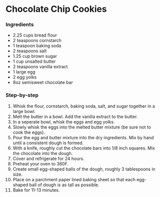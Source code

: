 Chocolate Chip Cookies
======================

### Ingredients

- 2.25 cups bread flour
- 2 teaspoons cornstarch
- 1 teaspoon baking soda
- 2 teaspoons salt
- 1.25 cup brown sugar
- 1 cup unsalted butter
- 2 teaspoons vanilla extract
- 1 large egg
- 2 egg yolks
- 8oz semisweet chocolate bar

### Step-by-step

1. Whisk the flour, cornstarch, baking soda, salt, and sugar together in a
   large bowl.
2. Melt the butter in a bowl. Add the vanilla extract to the butter.
3. In a seperate bowl, whisk the eggs and egg yolks.
4. Slowly whisk the eggs into the melted butter mixture (be sure not to cook
   the eggs).
5. Pour the egg and butter mixture into the dry ingredients. Mix by hand until
   a consistent dough is formed.
6. With a knife, roughly cut the chocolate bars into 1/8 inch squares. Mix the
   chocolate into the dough.
7. Cover and refrigerate for 24 hours.
8. Preheat your oven to 360F.
9. Create small egg-shaped balls of the dough, roughly 3 tablespoons in size.
10. Place on a parchment paper lined baking sheet so that each egg-shaped ball
    of dough is as tall as possible.
11. Bake for 11-13 minutes.
